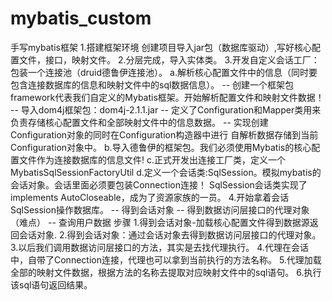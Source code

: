 # mybatis_custom
手写mybatis框架
1.搭建框架环境
    创建项目导入jar包（数据库驱动）,写好核心配置文件，接口，映射文件。
2.分层完成，导入实体类。
3.开发自定义会话工厂：包装一个连接池（druid德鲁伊连接池）。
    a.解析核心配置文件中的信息（同时要包含连接数据库的信息和映射文件中的sql数据信息）。
        -- 创建一个框架包framework代表我们自定义的Mybatis框架。开始解析配置文件和映射文件数据！
        -- 导入dom4j框架包：dom4j-2.1.1.jar
        -- 定义了Configuration和Mapper类用来负责存储核心配置文件和全部映射文件中的信息数据。
        -- 实现创建 Configuration对象的同时在Configuration构造器中进行
           自解析数据存储到当前Configuration对象中。
    b.导入德鲁伊的框架包。我们必须使用Mybatis的核心配置文件作为连接数据库的信息文件!
    c.正式开发出连接工厂类，定义一个MybatisSqlSessionFactoryUtil
    d.定义一个会话类:SqlSession。模拟mybatis的会话对象。会话里面必须要包装Connection连接！
                   SqlSession会话类实现了implements AutoCloseable，成为了资源家族的一员。
4.开始拿着会话SqlSession操作数据库。
    -- 得到会话对象
    -- 得到数据访问层接口的代理对象（难点）
    -- 查询用户数据
    步骤
     1.得到会话对象-加载核心配置文件得到数据源返回会话对象.
     2.得到会话对象：通过会话对象去得到数据访问层接口的代理对象。
     3.以后我们调用数据访问层接口的方法，其实是去找代理执行。
     4.代理在会话中，自带了Connection连接，代理也可以拿到当前执行的方法名称。
     5.代理加载全部的映射文件数据，根据方法的名称去提取对应映射文件中的sql语句。
     6.执行该sql语句返回结果。